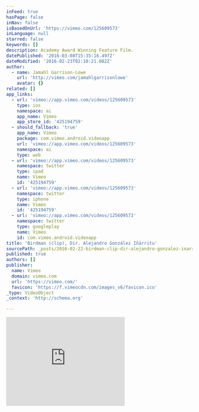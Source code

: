 ```yaml
---
inFeed: true
hasPage: false
inNav: false
isBasedOnUrl: 'https://vimeo.com/125609573'
inLanguage: null
starred: false
keywords: []
description: Academy Award Winning Feature Film.
datePublished: '2016-03-08T15:35:16.497Z'
dateModified: '2016-02-23T02:10:21.082Z'
author:
  - name: Jamahl Garrison-Lowe
    url: 'http://vimeo.com/jamahlgarrisonlowe'
    avatar: {}
related: []
app_links:
  - url: 'vimeo://app.vimeo.com/videos/125609573'
    type: ios
    namespace: ai
    app_name: Vimeo
    app_store_id: '425194759'
  - should_fallback: 'true'
    app_name: Vimeo
    package: com.vimeo.android.videoapp
    url: 'vimeo://app.vimeo.com/videos/125609573'
    namespace: ai
    type: web
  - url: 'vimeo://app.vimeo.com/videos/125609573'
    namespace: twitter
    type: ipad
    name: Vimeo
    id: '425194759'
  - url: 'vimeo://app.vimeo.com/videos/125609573'
    namespace: twitter
    type: iphone
    name: Vimeo
    id: '425194759'
  - url: 'vimeo://app.vimeo.com/videos/125609573'
    namespace: twitter
    type: googleplay
    name: Vimeo
    id: com.vimeo.android.videoapp
title: 'Birdman (clip), Dir. Alejandro González Iñárritu'
sourcePath: _posts/2016-02-22-birdman-clip-dir-alejandro-gonzalez-inarritu.md
published: true
authors: []
publisher:
  name: Vimeo
  domain: vimeo.com
  url: 'https://vimeo.com/'
  favicon: 'https://f.vimeocdn.com/images_v6/favicon.ico'
_type: VideoObject
_context: 'http://schema.org'

---
```

<iframe src="https://cdn.embedly.com/widgets/media.html?src=https%3A%2F%2Fplayer.vimeo.com%2Fvideo%2F125609573&amp;url=https%3A%2F%2Fvimeo.com%2F125609573&amp;image=http%3A%2F%2Fi.vimeocdn.com%2Fvideo%2F516096739_295x166.jpg&amp;key=b7d04c9b404c499eba89ee7072e1c4f7&amp;type=text%2Fhtml&amp;schema=vimeo" width="320" height="240" scrolling="no" frameborder="0" allowfullscreen="allowfullscreen" style=""></iframe>